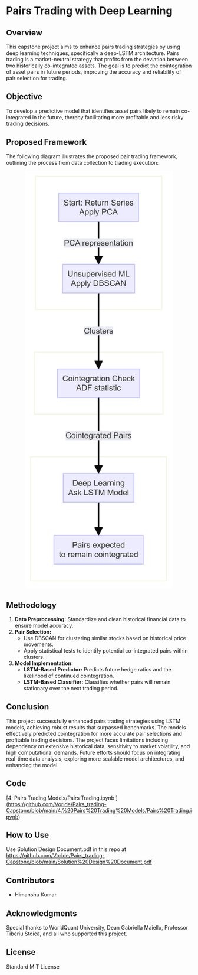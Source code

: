 # Pairs Trading with Deep Learning

## Overview
This capstone project aims to enhance pairs trading strategies by using deep learning techniques, specifically a deep-LSTM architecture. Pairs trading is a market-neutral strategy that profits from the deviation between two historically co-integrated assets. The goal is to predict the cointegration of asset pairs in future periods, improving the accuracy and reliability of pair selection for trading.

## Objective
To develop a predictive model that identifies asset pairs likely to remain co-integrated in the future, thereby facilitating more profitable and less risky trading decisions.

## Proposed Framework
The following diagram illustrates the proposed pair trading framework, outlining the process from data collection to trading execution:

<p align="center">
  <img src="./capstone_flow.png" width="400">
</p>

## Methodology
1. **Data Preprocessing:** Standardize and clean historical financial data to ensure model accuracy.
2. **Pair Selection:**
   - Use DBSCAN for clustering similar stocks based on historical price movements.
   - Apply statistical tests to identify potential co-integrated pairs within clusters.
3. **Model Implementation:**
   - **LSTM-Based Predictor:** Predicts future hedge ratios and the likelihood of continued cointegration.
   - **LSTM-Based Classifier:** Classifies whether pairs will remain stationary over the next trading period.

## Conclusion
This project successfully enhanced pairs trading strategies using LSTM models, achieving robust results that surpassed benchmarks. The models effectively predicted cointegration for more accurate pair selections and profitable trading decisions. The project faces limitations including dependency on extensive historical data, sensitivity to market volatility, and high computational demands. Future efforts should focus on integrating real-time data analysis, exploring more scalable model architectures, and enhancing the model

## Code
[4. Pairs Trading Models/Pairs Trading.ipynb
] (https://github.com/Vorlde/Pairs_trading-Capstone/blob/main/4.%20Pairs%20Trading%20Models/Pairs%20Trading.ipynb)
## How to Use
Use Solution Design Document.pdf in this repo at https://github.com/Vorlde/Pairs_trading-Capstone/blob/main/Solution%20Design%20Document.pdf 

## Contributors
- Himanshu Kumar

## Acknowledgments
Special thanks to WorldQuant University, Dean Gabriella Maiello, Professor Tiberiu Stoica, and all who supported this project.

## License
Standard MIT License
